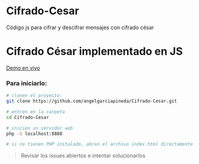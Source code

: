 # Cifrado-Cesar
Código js para cifrar y descifrar mensajes con cifrado césar
# Cifrado César implementado en JS

[Demo en vivo](https://utn-mdp.github.io/cifrado-cesar/)

### Para iniciarlo:

```bash
# clonen el proyecto:
git clone https://github.com/angelgarciapineda/Cifrado-Cesar.git

# entren en la carpeta
cd Cifrado-Cesar

# inicien un servidor web
php -S localhost:8888

# si no tienen PHP instalado, abran el archivo index.html directamente en el navegador.
```

> Revisar los issues abiertos e intentar solucionarlos
